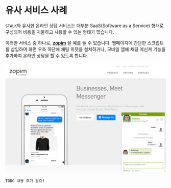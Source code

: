 유사 서비스 사례
======================

`STALK`와 유사한 온라인 상담 서비스는 대부분 SaaS(Software as a Service) 형태로 구성되어 비용을 지불하고 사용할 수 있는 형태가 많습니다.

이러한 서비스 중 하나로, **[zopim](https://www.zopim.com)** 을 예를 들 수 있습니다.
웹페이지에 간단한 스크립트를 삽입하여 화면 우측 하단에 채팅 위젯을 설치하거나, 모바일 앱에 채팅 메신져 기능을 추가하여 온라인 상담을 할 수 있도록 합니다.

![zopim - Talk to your customers in real-time](images/screen_zopim.png)

```
TODO 내용 추가 필요!
```
